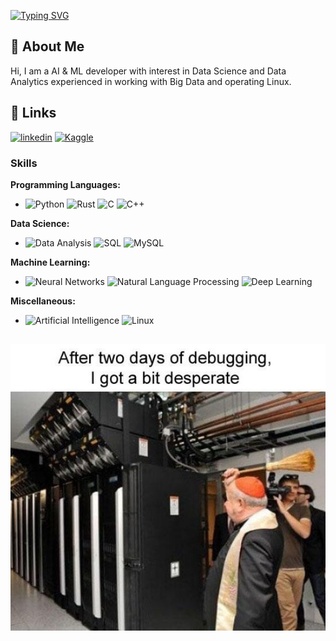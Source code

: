 [![Typing SVG](https://readme-typing-svg.herokuapp.com?font=Lemon&pause=1000&color=7B2CF7&random=false&width=435&lines=Hey+There+!+This+is+Shaurya+Kushwah)](https://git.io/typing-svg)

## 🚀 About Me   
Hi, I am a AI & ML developer with interest in Data Science and Data Analytics experienced in working with Big Data and operating Linux.

## 🔗 Links
[![linkedin](https://img.shields.io/badge/linkedin-0A66C2?style=for-the-badge&logo=linkedin&logoColor=white)](https://www.linkedin.com/in/shauryak0311/) [![Kaggle](https://img.shields.io/badge/Kaggle-20BEFF?style=for-the-badge&logo=kaggle&logoColor=white)](https://www.kaggle.com/shaurya0311/)

### Skills

<strong>Programming Languages:</strong>
- ![Python](https://img.shields.io/badge/Python-3776AB?style=for-the-badge&logo=python&logoColor=white)  ![Rust](https://img.shields.io/badge/Rust-F45B3A?style=for-the-badge&logo=rust&logoColor=white)  ![C](https://img.shields.io/badge/C-C915DB?style=for-the-badge&logo=C&logoColor=white)  ![C++](https://img.shields.io/badge/C++-15A8DB?style=for-the-badge&logo=C&logoColor=white)

<strong>Data Science:</strong>
- ![Data Analysis](https://img.shields.io/badge/Data%20Analysis-4285F4?style=for-the-badge&logo=google%20data%20studio&logoColor=white) ![SQL](https://img.shields.io/badge/SQL-21C478?style=for-the-badge&logo=postgreSQL&logoColor=white) ![MySQL](https://img.shields.io/badge/MySQL-DBDB15?style=for-the-badge&logo=MySQL&logoColor=white)

<strong>Machine Learning:</strong>
- ![Neural Networks](https://img.shields.io/badge/Neural%20Networks-6315DB?style=for-the-badge) ![Natural Language Processing](https://img.shields.io/badge/Natural%20Language%20Processing-158CFC?style=for-the-badge) ![Deep Learning](https://img.shields.io/badge/Deep%20Learning-6FDB15?style=for-the-badge)

<strong>Miscellaneous:</strong>
- ![Artificial Intelligence](https://img.shields.io/badge/Artificial%20Intelligence-DB7815?style=for-the-badge) ![Linux](https://img.shields.io/badge/Linux-B34F7C?style=for-the-badge)

##
![TRUTH](pro2.jpeg?raw=true "title")